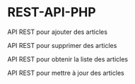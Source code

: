 # REST-API-PHP


API REST pour ajouter des articles

API REST pour supprimer des articles

API REST pour obtenir la liste des articles

API REST pour mettre à jour des articles

